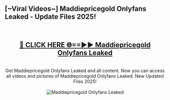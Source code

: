 <h2>[~Viral Videos~] Maddiepricegold Onlyfans Leaked - Update Files 2025!</h2>
<br>
<div align="center">
<h2><a href="https://betterlinks.top/A2PfLJ" rel="nofollow">🔴 CLICK HERE 🌐==►► Maddiepricegold Onlyfans Leaked</a></h2>
<br>
Get Maddiepricegold Onlyfans Leaked and all content. Now you can access all videos and pictures of Maddiepricegold Onlyfans Leaked. New Updated Files 2025!
<br>
<br>
<a href="https://betterlinks.top/A2PfLJ" rel="nofollow" data-target="animated-image.originalLink"><img src="https://i.ibb.co.com/WyWwxjT/player-gif2.gif" alt="Maddiepricegold Onlyfans Leaked" style="max-width: 100%; display: inline-block;" data-target="animated-image.originalImage"></a>
</div>
<br>
